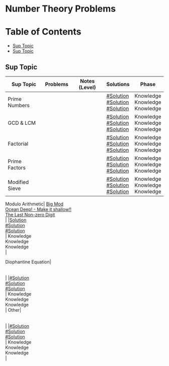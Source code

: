 # Number Theory Problems

Table of Contents
=================
- [Sup Topic](#sup-topic)
- [Sup Topic](#sup-topic)


## Sup Topic
Sup Topic    | Problems | Notes (Level)| Solutions| Phase
-------------| -------------   |-------------| -------------|-------------
Prime Numbers| []()<br>  []()<br>  []()<br>  | |[#Solution]()<br> [#Solution]()<br> [#Solution]()<br> | Knowledge<br> Knowledge<br> Knowledge<br>| 
GCD & LCM| []()<br>  []()<br>  []()<br>  | |[#Solution]()<br> [#Solution]()<br> [#Solution]()<br> | Knowledge<br> Knowledge<br> Knowledge<br>| 
Factorial| []()<br>  []()<br>  []()<br>  | |[#Solution]()<br> [#Solution]()<br> [#Solution]()<br> | Knowledge<br> Knowledge<br> Knowledge<br>| 
Prime Factors| []()<br>  []()<br>  []()<br>  | |[#Solution]()<br> [#Solution]()<br> [#Solution]()<br> | Knowledge<br> Knowledge<br> Knowledge<br>| 
Modified Sieve| []()<br>  []()<br>  []()<br>  | |[#Solution]()<br> [#Solution]()<br> [#Solution]()<br> | Knowledge<br> Knowledge<br> Knowledge<br>| 

Modulo Arithmetic| [Big Mod](https://uva.onlinejudge.org/index.php?option=com_onlinejudge&Itemid=8&page=show_problem&problem=310)<br>  [Ocean Deep! - Make it shallow!!](https://uva.onlinejudge.org/index.php?option=com_onlinejudge&Itemid=8&category=24&page=show_problem&problem=1117)<br>  [The Last Non-zero Digit](https://uva.onlinejudge.org/index.php?option=com_onlinejudge&Itemid=8&category=24&page=show_problem&problem=1153)<br>  | |[Solution](https://github.com/basmaashouur/Competitive-Programming/blob/master/Solutions-library/mathematics-solutions/number-theory-solutions/374-UVa.cpp)<br> [#Solution]()<br> [#Solution]()<br> | Knowledge<br> Knowledge<br> Knowledge<br>| 

Diophantine Equation| []()<br>  []()<br>  []()<br>  | |[#Solution]()<br> [#Solution]()<br> [#Solution]()<br> | Knowledge<br> Knowledge<br> Knowledge<br>| 
Other| []()<br>  []()<br>  []()<br>  | |[#Solution]()<br> [#Solution]()<br> [#Solution]()<br> | Knowledge<br> Knowledge<br> Knowledge<br>| 
